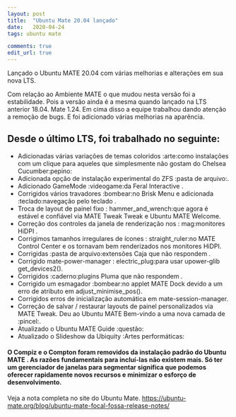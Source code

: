 ```yaml
---
layout: post
title:  "Ubuntu Mate 20.04 lançado"
date:   2020-04-24
tags: ubuntu mate

comments: true
edit_url: true
---
```


Lançado o Ubuntu MATE 20.04 com várias melhorias e alterações em sua nova LTS.

Com relação ao Ambiente MATE o que mudou nesta versão foi a estabilidade. Pois a versão
ainda é a mesma quando lançado na LTS anterior 18.04. Mate 1.24. Em cima disso a equipe trabalhou dando atenção a remoção de bugs.
E foi adicionado várias melhorias na aparência.

## Desde o último LTS, foi trabalhado no seguinte:


* Adicionadas várias variações de temas coloridos :arte:como instalações com um clique para aqueles que simplesmente não gostam do Chelsea Cucumber:pepino:
* Adicionada opção de instalação experimental do ZFS :pasta de arquivo:.
* Adicionado GameMode :videogame:da Feral Interactive .
* Corrigidos vários travadores :bombear:no Brisk Menu e adicionada :teclado:navegação pelo teclado .
* Troca de layout de painel fixo : hammer_and_wrench:que agora é estável e confiável via MATE Tweak Tweak e Ubuntu MATE Welcome.
* Correção dos controles da janela de renderização nos : mag:monitores HiDPI .
* Corrigimos tamanhos irregulares de ícones : straight_ruler:no MATE Control Center e os tornavam bem renderizados nos monitores HiDPI.
* Corrigidas :pasta de arquivo:extensões Caja que não respondem .
* Corrigido mate-power-manager : electric_plug:para usar upower-glib get_devices2().
* Corrigidos :caderno:plugins Pluma que não respondem .
* Corrigido um esmagador :bombear:no applet MATE Dock devido a um erro de atributo em adjust_minimise_pos().
* Corrigidos erros de inicialização automática em mate-session-manager.
* Correção de salvar / restaurar layouts de painel personalizados via MATE Tweak.
Deu ao Ubuntu MATE Bem-vindo a uma nova camada de :pincel:.
* Atualizado o Ubuntu MATE Guide :questão:
* Atualizado o Slideshow da Ubiquity :Artes performáticas:

#### O Compiz e o Compton foram removidos da instalação padrão do Ubuntu MATE . As razões fundamentais para incluí-las não existem mais. Só ter um gerenciador de janelas para segmentar significa que podemos oferecer rapidamente novos recursos e minimizar o esforço de desenvolvimento. 

Veja a nota completa no site do Ubuntu Mate.
https://ubuntu-mate.org/blog/ubuntu-mate-focal-fossa-release-notes/
